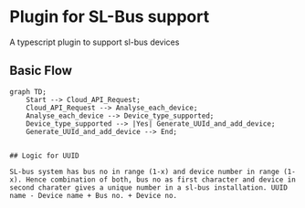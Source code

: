 # Plugin for SL-Bus support

A typescript plugin to support sl-bus devices

## Basic Flow

```mermaid
graph TD;
    Start --> Cloud_API_Request;
    Cloud_API_Request --> Analyse_each_device;
    Analyse_each_device --> Device_type_supported;
    Device_type_supported --> |Yes| Generate_UUId_and_add_device;
    Generate_UUId_and_add_device --> End;

                    
## Logic for UUID

SL-bus system has bus no in range (1-x) and device number in range (1-x). Hence combination of both, bus no as first character and device in second charater gives a unique number in a sl-bus installation. UUID name - Device name + Bus no. + Device no.